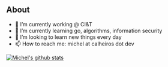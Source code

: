 ## About
- 🔭 I’m currently working @ CI&T
- 🌱 I’m currently learning go, algorithms, information security
- 🤔 I’m looking to learn new things every day
- 📫 How to reach me: michel at calheiros dot dev

[![Michel's github stats](https://github-readme-stats.vercel.app/api?username=clh97&count_private=true&theme=radical&show_icons=true)](https://github.com/anuraghazra/github-readme-stats)
